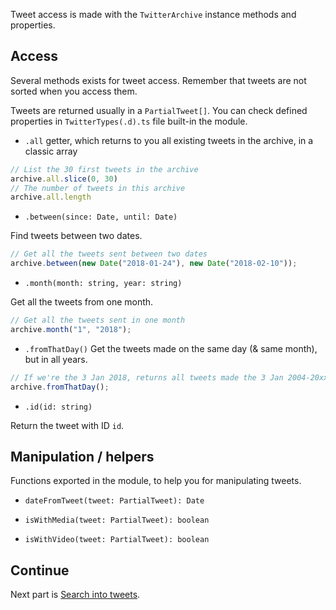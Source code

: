 Tweet access is made with the `TwitterArchive` instance methods and properties.

## Access

Several methods exists for tweet access.
Remember that tweets are not sorted when you access them.

Tweets are returned usually in a `PartialTweet[]`. You can check defined properties in `TwitterTypes(.d).ts` file built-in the module.

- `.all` getter, which returns to you all existing tweets in the archive, in a classic array

```ts
// List the 30 first tweets in the archive
archive.all.slice(0, 30)
// The number of tweets in this archive
archive.all.length
```

- `.between(since: Date, until: Date)`

Find tweets between two dates.

```ts
// Get all the tweets sent between two dates
archive.between(new Date("2018-01-24"), new Date("2018-02-10"));
```

- `.month(month: string, year: string)`

Get all the tweets from one month.

```ts
// Get all the tweets sent in one month
archive.month("1", "2018");
```

- `.fromThatDay()`
Get the tweets made on the same day (& same month), but in all years.

```ts
// If we're the 3 Jan 2018, returns all tweets made the 3 Jan 2004-20xx
archive.fromThatDay();
```

- `.id(id: string)`

Return the tweet with ID `id`.

## Manipulation / helpers
Functions exported in the module, to help you for manipulating tweets. 

- `dateFromTweet(tweet: PartialTweet): Date`


- `isWithMedia(tweet: PartialTweet): boolean`


- `isWithVideo(tweet: PartialTweet): boolean`


## Continue

Next part is [Search into tweets](https://github.com/alkihis/twitter-archive-reader/wiki/Search-into-tweets). 

